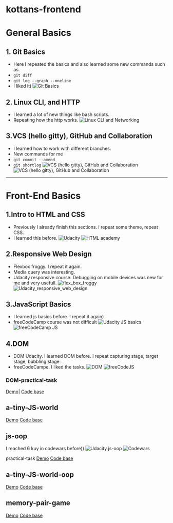 # kottans-frontend

# General Basics

## 1. Git Basics
- Here I repeated the basics and also learned some new commands such as.
- `git diff`
- `git log --graph --oneline`
- I liked it)
![Git Basics](General_Basics/Git_Basics/Git_Basics.png)

## 2. Linux CLI, and HTTP
- I learned a lot of new things like bash scripts. 
- Repeating how the http works.
![Linux CLI and Networking](General_Basics/Linux_ClI_and_Networking/Linux_CLI_and_Networking.png)

## 3.VCS (hello gitty), GitHub and Collaboration
- I learned how to work with different branches.
- New commands for me
- `git commit --amend`
- `git shortlog`
![VCS (hello gitty), GitHub and Collaboration](General_Basics/GitHub_and_Collaboration/Git_and_Collaboration.png)
![VCS (hello gitty), GitHub and Collaboration](General_Basics/GitHub_and_Collaboration/What_is_Version_Control.png)


----------------------------------------------------------------------------------------------------------------------------------------


# Front-End Basics

## 1.Intro to HTML and CSS
- Previously I already finish this sections. I repeat some theme, repeat CSS. 
- I learned this before.
![Udacity](Front_End_Basics/Intro_to_HTML_and_CSS/Intro_to_HTML_and_CSS.png)
![HTML academy](Front_End_Basics/Intro_to_HTML_and_CSS/Intro_to_HTML_and_CSS_2.png)

## 2.Responsive Web Design
- Flexbox froggy. I repeat it again.
- Media query was interesting.
- Udacity responsive course. Debugging on mobile devices was new for me and very usefull.
![flex_box_froggy](Front_End_Basics/Responsive_Web_Design/Responsive_Web_Design.png)
![Udacity_responsive_web_design](Front_End_Basics/Responsive_Web_Design/Responsive_Web_Design_Udacity.png)

## 3.JavaScript Basics
- I learned js basics before. I repeat it again)
- freeCodeCamp course was not difficult
![Udacity JS basics](Front_End_Basics/JavaScript_Basics/JavaScript_Basics_Udacity.png)
![freeCodeCamp JS](Front_End_Basics/JavaScript_Basics/JS_Basics_freecodecamp.png)

## 4.DOM
- DOM Udacity. I learned DOM before. I repeat capturing stage, target stage, bubbling stage
- freeCodeCampe. I liked the tasks.
![DOM](Front_End_Basics/DOM/DOM_Udacity.png)
![freeCodeJS](Front_End_Basics/DOM/JS_freecode_camp.png)
### DOM-practical-task
[Demo](https://roka20012.github.io/dom_practical_task/)| 
[Code base](https://github.com/Roka20012/kottans_frontend/tree/master/practical_task/practic_dom)

## a-tiny-JS-world
[Demo](https://roka20012.github.io/a-tiny-JS-world/)
[Code base](https://github.com/Roka20012/kottans_frontend/tree/master/practical_task/a-tiny-JS-world)
## js-oop
I reached 6 kuy in codewars before))
![Udacity js-oop](https://github.com/Roka20012/kottans_frontend/blob/master/practical_task/js-oop/js_oop_udacity.png)
![Codewars](https://github.com/Roka20012/kottans_frontend/blob/master/practical_task/js-oop/js_oop_codewars.png)

practical-task
[Demo](https://roka20012.github.io/js-oop/)
[Code base](https://github.com/Roka20012/kottans_frontend/tree/master/practical_task/js-oop)

## a-tiny-JS-world-oop
[Demo](https://roka20012.github.io/a-tiny-JS-world/)
[Code base](https://github.com/Roka20012/kottans_frontend/blob/master/practical_task/a-tiny-JS-world/index.js)

## memory-pair-game
[Demo](https://roka20012.github.io/memory-pair-game/)
[Code base](https://github.com/Roka20012/kottans_frontend/tree/master/practical_task/memory-pair-game)




